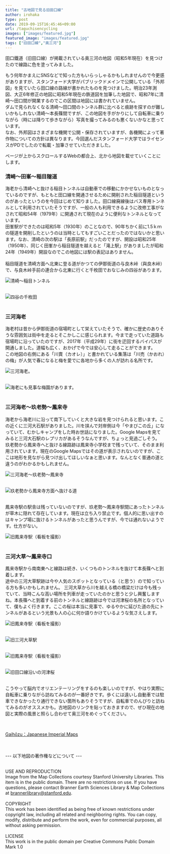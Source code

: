 ```yaml
---
title: "古地図で見る旧田口線"
author: irohaka
type: post
date: 2019-09-15T16:45:46+09:00
url: /taguchisencycling
images: ["images/featured.jpg"]
featured_image: "images/featured.jpg"
tags: ["旧田口線","奥三河"]
---
```


田口鐵道（旧田口線）が掲載されている奥三河の地図（昭和5年現在）を見つけたので線路に色を塗ってみました。
<!--more-->

もう何年かまえにSNSなどで知った方もいらっしゃるかもしれませんので今更感がありますが、スタンフォード大学がパブリックドメインで公開している「外邦図」を見ていたら田口線の路線が書かれたものを見つけました。明治23年測図、大正6年修正の地図に昭和5年現在の鉄道図を加筆した地図で、昭和7年に清崎〜田口間が開業するのでこの区間は地図には書かれていません。  
ダムで見られなくなる清崎〜田口間のトンネル群に比べると痕跡を探すのが難しいかもしれない清崎〜本長篠間ですが、この地図を手がかりにして自転車に乗りながら（時には降りて歩きながら）写真を撮ってみるのも悪くないかなと思っています。  
なお、外邦図はさまざまな機関で公開・保存されていますが、各機関によって著作物についての方針は異なります。今回選んだスタンフォード大学ではライセンスがPDでしたので転載・加筆させていただきました。

ページが上からスクロールするWebの都合上、北から地図を載せていくことにします。
<br>

### 清崎〜田峯〜稲目隧道
海老から清崎へと抜ける稲目トンネルは自動車での移動にかかせないものとなっているのですが、もともと田口線を開通させるために開削された稲目隧道というのがあったというのを今回はじめて知りました。田口線廃線後はバス専用トンネルとして利用されていたそうですが、一般の人も利用できるように改修工事がなされて昭和54年（1979年）に開通されて現在のように便利なトンネルとなっています。  
田峯駅ができたのは昭和5年（1930年）のことなので、90年ちかく前に1.5ｋｍの隧道を開削したというのは当時としてもすごいことだったのではないかと思います。なお、清崎の次の駅は「長原前駅」だったのですが、開設は昭和25年（1950年）、同じく田峯から稲目隧道を越えると「滝上駅」がありましたが昭和24年（1949年）開設なのでこの地図には駅の表記はありません。  
<br>
稲目隧道を清崎方面へ北東に登る道がかつての伊那街道の与良木峠（與良木峠）で、与良木峠手前の連合から北東に行くと千枚田でおなじみの四谷があります。

![清崎〜稲目トンネル](images/20190923kiyosaki.jpg)  
&nbsp;<br>

![四谷の千枚田](images/20190923-taguchi01.jpg)  
&nbsp;<br>

### 三河海老
海老村は昔から伊那街道の宿場町として栄えていたそうで、確かに歴史のありそうな雰囲気は街中を走るとそこかしこに感じられます。今まで走っていた道路も宿場町に沿っていたのですが、2017年（平成29年）に街を迂回するバイパスが開通しました。道幅も広く、おかげで今では安心して走ることができます。  
この地図の右側にある「川賣（カオレ）」と書かれている集落は「川売（かおれ）の梅」が人気で春になると梅を愛でに各地から多くの人が訪れる名所です。

![三河海老。](images/20190923mikawaebi.jpg)  
&nbsp;<br>

![海老にも見事な梅園があります。](images/20190923-taguchi04.jpg)  
&nbsp;<br>


### 三河海老〜玖老勢〜鳳来寺
海老から海老川に沿って南下していくと大きな岩を見つけられると思います。この近くに三河大石駅がありました。川を挟んで対岸側は今「やまびこの丘」になっていて、むかしキャンプをした時お世話になりました。Google Mapsを見てみると三河大石駅のレプリカがあるそうなんですが、ちょっと見過ごしそう。  
玖老勢から鳳来寺へと抜ける線路跡は鳳来寺小学校まで残っていて、そのまま利用されています。現在のGoogle Mapsではその道が表示されないのですが、ここは地形を見ながら見つけ出してほしいなぁと思います。なんとなく普通の道と違うのがわかるかもしれません。  

![三河海老〜玖老勢〜鳳来寺](images/20190923kuroze.jpg)  
&nbsp;<br>

![玖老勢から鳳来寺方面へ抜ける道](images/20190923-taguchi02.jpg)  
&nbsp;<br>


鳳来寺駅の駅舎は残っていないのですが、玖老勢〜鳳来寺駅間にあったトンネルが草木に隠れて存在しています。現在は立ち入り禁止です。個人的に思い出すのはキャンプ場に抜けるトンネルがあったと思うんですが、今では通れないようです。仕方がない。

![旧鳳来寺駅（看板を撮影）](images/2017050406.jpg)  
&nbsp;<br>

### 三河大草〜鳳来寺口
鳳来寺駅から南南東へと線路は続き、いくつものトンネルを抜けて本長篠へと到着します。  
途中の三河大草駅跡は今や人気のスポットとなっている（と思う）ので知っている方も多いかもしれません。
三河大草から川を越える橋の橋梁だけは今も残っていて、当時こんな高い場所を列車が走っていたのかと思うと少し興奮しますね。本長篠へと到着する前のトンネルと線路跡は今では河津桜の名所となっていて、僕もよく行きます。ここの桜は本当に見事で、ゆるやかに延びた道の先にトンネルがあるという光景も人の心に何か語りかけているような気さえします。

![旧鳳来寺駅（看板を撮影）](images/20190923mikawaookusa.jpg)  
&nbsp;<br>

![旧三河大草駅](images/2017050408.jpg)  
&nbsp;<br>

![旧鳳来寺駅（看板を撮影）](images/2017050406.jpg)  
&nbsp;<br>

![旧田口線沿いの河津桜](images/20190923-taguchi03.jpg)  
&nbsp;<br>

こうやって脳内でオリエンテーリングをするのも楽しいのですが、やはり実際に自転車に乗りながら訪ねてみるのが一番好きです。歩くには遠いし自動車では駐車できなかったり通行できない箇所もありそうですが、自転車でのんびりと訪ねてみるのがオススメかも。古地図のリンクを貼っておきますので、ぜひ現在の地図と実際の風景と照らし合わせて奥三河をめぐってください。  

<br>  

[Gaihōzu：Japanese Imperial Maps](https://stanford.maps.arcgis.com/apps/PublicGallery/index.html?appid=1ed3022fc7884690a2f137bce9dfe4fe)

<br>  
&nbsp;  
<br>
--- 以下地図の著作権などについて  ---  

<br>  
&nbsp;

USE AND REPRODUCTION  
Image from the Map Collections courtesy Stanford University Libraries. This item is in the public domain. There are no restrictions on use. If you have questions, please contact Branner Earth Sciences Library & Map Collections at brannerlibrary@stanford.edu.  
<br>
COPYRIGHT  
This work has been identified as being free of known restrictions under copyright law, including all related and neighboring rights. You can copy, modify, distribute and perform the work, even for commercial purposes, all without asking permission.  
<br>
LICENSE  
This work is in the public domain per Creative Commons Public Domain Mark 1.0  
